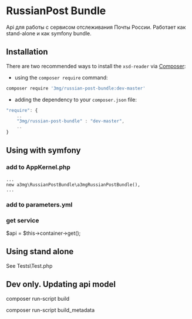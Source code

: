 RussianPost Bundle
==============

Api для работы с сервисом отслеживания Почты России.
Работает как stand-alone и как symfony bundle.


Installation
------------

There are two recommended ways to install the `xsd-reader` via [Composer](https://getcomposer.org/):

* using the ``composer require`` command:

```bash
composer require '3mg/russian-post-bundle:dev-master'
```

* adding the dependency to your ``composer.json`` file:

```js
"require": {
    ..
    "3mg/russian-post-bundle" : "dev-master",
    ..
}
```
Using with symfony
------------------

### add to AppKernel.php
```
...
new a3mg\RussianPostBundle\a3mgRussianPostBundle(),
...
```

### add to parameters.yml

### get service

$api = $this->container->get();

Using stand alone
-----------------
See Tests\Test.php

Dev only. Updating api model
----------------------------

composer run-script build

composer run-script build_metadata